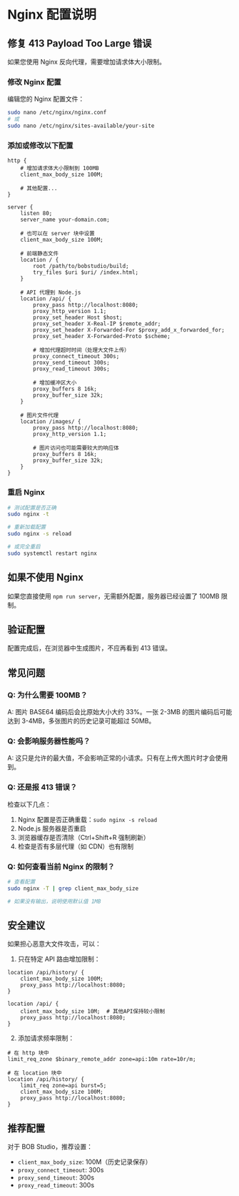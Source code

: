 # Nginx 配置说明

## 修复 413 Payload Too Large 错误

如果您使用 Nginx 反向代理，需要增加请求体大小限制。

### 修改 Nginx 配置

编辑您的 Nginx 配置文件：

```bash
sudo nano /etc/nginx/nginx.conf
# 或
sudo nano /etc/nginx/sites-available/your-site
```

### 添加或修改以下配置

```nginx
http {
    # 增加请求体大小限制到 100MB
    client_max_body_size 100M;
    
    # 其他配置...
}

server {
    listen 80;
    server_name your-domain.com;
    
    # 也可以在 server 块中设置
    client_max_body_size 100M;
    
    # 前端静态文件
    location / {
        root /path/to/bobstudio/build;
        try_files $uri $uri/ /index.html;
    }

    # API 代理到 Node.js
    location /api/ {
        proxy_pass http://localhost:8080;
        proxy_http_version 1.1;
        proxy_set_header Host $host;
        proxy_set_header X-Real-IP $remote_addr;
        proxy_set_header X-Forwarded-For $proxy_add_x_forwarded_for;
        proxy_set_header X-Forwarded-Proto $scheme;
        
        # 增加代理超时时间（处理大文件上传）
        proxy_connect_timeout 300s;
        proxy_send_timeout 300s;
        proxy_read_timeout 300s;
        
        # 增加缓冲区大小
        proxy_buffers 8 16k;
        proxy_buffer_size 32k;
    }
    
    # 图片文件代理
    location /images/ {
        proxy_pass http://localhost:8080;
        proxy_http_version 1.1;
        
        # 图片访问也可能需要较大的响应体
        proxy_buffers 8 16k;
        proxy_buffer_size 32k;
    }
}
```

### 重启 Nginx

```bash
# 测试配置是否正确
sudo nginx -t

# 重新加载配置
sudo nginx -s reload

# 或完全重启
sudo systemctl restart nginx
```

## 如果不使用 Nginx

如果您直接使用 `npm run server`，无需额外配置，服务器已经设置了 100MB 限制。

## 验证配置

配置完成后，在浏览器中生成图片，不应再看到 413 错误。

## 常见问题

### Q: 为什么需要 100MB？

A: 图片 BASE64 编码后会比原始大小大约 33%。一张 2-3MB 的图片编码后可能达到 3-4MB，多张图片的历史记录可能超过 50MB。

### Q: 会影响服务器性能吗？

A: 这只是允许的最大值，不会影响正常的小请求。只有在上传大图片时才会使用到。

### Q: 还是报 413 错误？

检查以下几点：
1. Nginx 配置是否正确重载：`sudo nginx -s reload`
2. Node.js 服务器是否重启
3. 浏览器缓存是否清除（Ctrl+Shift+R 强制刷新）
4. 检查是否有多层代理（如 CDN）也有限制

### Q: 如何查看当前 Nginx 的限制？

```bash
# 查看配置
sudo nginx -T | grep client_max_body_size

# 如果没有输出，说明使用默认值 1MB
```

## 安全建议

如果担心恶意大文件攻击，可以：

1. 只在特定 API 路由增加限制：
```nginx
location /api/history/ {
    client_max_body_size 100M;
    proxy_pass http://localhost:8080;
}

location /api/ {
    client_max_body_size 10M;  # 其他API保持较小限制
    proxy_pass http://localhost:8080;
}
```

2. 添加请求频率限制：
```nginx
# 在 http 块中
limit_req_zone $binary_remote_addr zone=api:10m rate=10r/m;

# 在 location 块中
location /api/history/ {
    limit_req zone=api burst=5;
    client_max_body_size 100M;
    proxy_pass http://localhost:8080;
}
```

## 推荐配置

对于 BOB Studio，推荐设置：
- `client_max_body_size`: 100M（历史记录保存）
- `proxy_connect_timeout`: 300s
- `proxy_send_timeout`: 300s
- `proxy_read_timeout`: 300s

